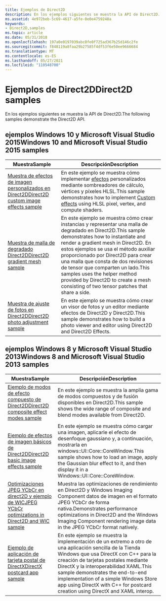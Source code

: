 ```yaml
---
title: Ejemplos de Direct2D
description: En los ejemplos siguientes se muestra la API de Direct2D.
ms.assetid: 4e972beb-5c69-4617-a5fe-0e0e4759240a
keywords:
- Direct2D,samples
ms.topic: article
ms.date: 05/31/2018
ms.openlocfilehash: 197a0e0197039abc0fe0f725ad367b25d146c2fe
ms.sourcegitcommit: f848119a8faa29b27585f4df53f6e50ee9666684
ms.translationtype: MT
ms.contentlocale: es-ES
ms.lasthandoff: 05/27/2021
ms.locfileid: "110548700"
---
```

# <a name="direct2d-samples"></a><span data-ttu-id="aba6b-104">Ejemplos de Direct2D</span><span class="sxs-lookup"><span data-stu-id="aba6b-104">Direct2D samples</span></span>

<span data-ttu-id="aba6b-105">En los ejemplos siguientes se muestra la API de Direct2D.</span><span class="sxs-lookup"><span data-stu-id="aba6b-105">The following samples demonstrate the Direct2D API.</span></span>

## <a name="windows-10-and-microsoft-visual-studio-2015-samples"></a><span data-ttu-id="aba6b-106">ejemplos Windows 10 y Microsoft Visual Studio 2015</span><span class="sxs-lookup"><span data-stu-id="aba6b-106">Windows 10 and Microsoft Visual Studio 2015 samples</span></span>

| <span data-ttu-id="aba6b-107">Muestra</span><span class="sxs-lookup"><span data-stu-id="aba6b-107">Sample</span></span> | <span data-ttu-id="aba6b-108">Descripción</span><span class="sxs-lookup"><span data-stu-id="aba6b-108">Description</span></span> |
|-|-|
| [<span data-ttu-id="aba6b-109">Muestra de efectos de imagen personalizados en Direct2D</span><span class="sxs-lookup"><span data-stu-id="aba6b-109">Direct2D custom image effects sample</span></span>](https://github.com/Microsoft/Windows-universal-samples/tree/master/Samples/D2DCustomEffects) | <span data-ttu-id="aba6b-110">En este ejemplo se muestra cómo implementar [efectos](custom-effects.md) personalizados mediante sombreadores de cálculo, vértices y píxeles HLSL.</span><span class="sxs-lookup"><span data-stu-id="aba6b-110">This sample demonstrates how to implement [Custom effects](custom-effects.md) using HLSL pixel, vertex, and compute shaders.</span></span> |
| [<span data-ttu-id="aba6b-111">Muestra de malla de degradado Direct2D</span><span class="sxs-lookup"><span data-stu-id="aba6b-111">Direct2D gradient mesh sample</span></span>](https://github.com/Microsoft/Windows-universal-samples/tree/master/Samples/D2DGradientMesh) | <span data-ttu-id="aba6b-112">En este ejemplo se muestra cómo crear instancias y representar una malla de degradado en Direct2D.</span><span class="sxs-lookup"><span data-stu-id="aba6b-112">This sample demonstrates how to instantiate and render a gradient mesh in Direct2D.</span></span> <span data-ttu-id="aba6b-113">En estos ejemplos se usa el método auxiliar proporcionado por Direct2D para crear una malla que consta de dos revisiones de tensor que comparten un lado.</span><span class="sxs-lookup"><span data-stu-id="aba6b-113">This samples uses the helper method provided by Direct2D to create a mesh consisting of two tensor patches that share a side.</span></span> |
| [<span data-ttu-id="aba6b-114">Muestra de ajuste de fotos en Direct2D</span><span class="sxs-lookup"><span data-stu-id="aba6b-114">Direct2D photo adjustment sample</span></span>](https://github.com/Microsoft/Windows-universal-samples/tree/master/Samples/D2DPhotoAdjustment) | <span data-ttu-id="aba6b-115">En este ejemplo se muestra cómo crear un visor de fotos y un editor mediante efectos de Direct2D y Direct2D.</span><span class="sxs-lookup"><span data-stu-id="aba6b-115">This sample demonstrates how to build a photo viewer and editor using Direct2D and Direct2D Effects.</span></span> |

## <a name="windows-8-and-microsoft-visual-studio-2013-samples"></a><span data-ttu-id="aba6b-116">ejemplos Windows 8 y Microsoft Visual Studio 2013</span><span class="sxs-lookup"><span data-stu-id="aba6b-116">Windows 8 and Microsoft Visual Studio 2013 samples</span></span>

| <span data-ttu-id="aba6b-117">Muestra</span><span class="sxs-lookup"><span data-stu-id="aba6b-117">Sample</span></span> | <span data-ttu-id="aba6b-118">Descripción</span><span class="sxs-lookup"><span data-stu-id="aba6b-118">Description</span></span> |
|-|-|
| [<span data-ttu-id="aba6b-119">Ejemplo de modos de efecto compuesto de Direct2D</span><span class="sxs-lookup"><span data-stu-id="aba6b-119">Direct2D composite effect modes sample</span></span>](https://github.com/microsoftarchive/msdn-code-gallery-microsoft/tree/master/Official%20Windows%20Platform%20Sample/Direct2D%20basic%20image%20effects%20sample) | <span data-ttu-id="aba6b-120">En este ejemplo se muestra la amplia gama de modos compuestos y de fusión disponibles en Direct2D.</span><span class="sxs-lookup"><span data-stu-id="aba6b-120">This sample shows the wide range of composite and blend modes available from Direct2D.</span></span> |
| [<span data-ttu-id="aba6b-121">Ejemplo de efectos de imagen básicos de Direct2D</span><span class="sxs-lookup"><span data-stu-id="aba6b-121">Direct2D basic image effects sample</span></span>](https://github.com/microsoftarchive/msdn-code-gallery-microsoft/tree/master/Official%20Windows%20Platform%20Sample/Direct2D%20basic%20image%20effects%20sample) | <span data-ttu-id="aba6b-122">En este ejemplo se muestra cómo cargar una imagen, aplicarle el efecto de desenfoque gaussiano y, a continuación, mostrarla en windows::UI::Core::CoreWindow.</span><span class="sxs-lookup"><span data-stu-id="aba6b-122">This sample shows how to load an image, apply the Gaussian blur effect to it, and then display it in a Windows::UI::Core::CoreWindow.</span></span> |
| [<span data-ttu-id="aba6b-123">Optimizaciones JPEG YCbCr en direct2D y ejemplo de WIC</span><span class="sxs-lookup"><span data-stu-id="aba6b-123">JPEG YCbCr optimizations in Direct2D and WIC sample</span></span>](https://github.com/microsoftarchive/msdn-code-gallery-microsoft/tree/master/Official%20Windows%20Platform%20Sample/JPEG%20YCbCr%20optimizations%20in%20Direct2D%20and%20WIC%20sample) | <span data-ttu-id="aba6b-124">Muestra las optimizaciones de rendimiento en Direct2D y Windows Imaging Component datos de imagen en el formato JPEG YCbCr de forma nativa.</span><span class="sxs-lookup"><span data-stu-id="aba6b-124">Demonstrates performance optimizations in Direct2D and the Windows Imaging Component rendering image data in the JPEG YCbCr format natively.</span></span> |
| [<span data-ttu-id="aba6b-125">Ejemplo de aplicación de tarjeta postal de DirectX</span><span class="sxs-lookup"><span data-stu-id="aba6b-125">DirectX postcard app sample</span></span>](https://github.com/microsoftarchive/msdn-code-gallery-microsoft/tree/master/Official%20Windows%20Platform%20Sample/DirectX%20postcard%20app%20sample) | <span data-ttu-id="aba6b-126">En este ejemplo se muestra la implementación de un extremo a otro de una aplicación sencilla de la Tienda Windows que usa DirectX con C++ para la creación de tarjetas postales mediante DirectX y la interoperabilidad XAML.</span><span class="sxs-lookup"><span data-stu-id="aba6b-126">This sample demonstrates the end-to-end implementation of a simple Windows Store app using DirectX with C++ for postcard creation using DirectX and XAML interop.</span></span> |